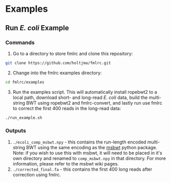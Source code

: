 # Examples
## Run _E. coli_ Example
### Commands
1. Go to a directory to store fmlrc and clone this repository:
```bash
git clone https://github.com/holtjma/fmlrc.git
```
2. Change into the fmlrc examples directory:
```bash
cd fmlrc/examples
```
3. Run the examples script.  This will automatically install ropebwt2 to a local path, download short- and long-read _E. coli_ data, build the multi-string BWT using ropebwt2 and fmlrc-convert, and lastly run use fmlrc to correct the first 400 reads in the long-read data:
```bash
./run_example.sh
```

### Outputs
1. `./ecoli_comp_msbwt.npy` - this contains the run-length encoded multi-string BWT using the same encoding as the [msbwt](https://github.com/holtjma/msbwt) python package.  Note: if you wish to use this with msbwt, it will need to be placed in it's own directory and renamed to `comp_msbwt.npy` in that directory.  For more information, please refer to the msbwt wiki pages.
2. `./corrected_final.fa` - this contains the first 400 long reads after correction using fmlrc.